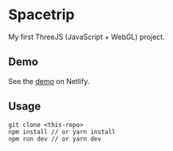 # Spacetrip

My first ThreeJS (JavaScript + WebGL) project.

## Demo

See the [demo](https://spacetrip.netlify.app/) on Netlify.

## Usage

```
git clone <this-repo>
npm install // or yarn install
npm run dev // or yarn dev
```
